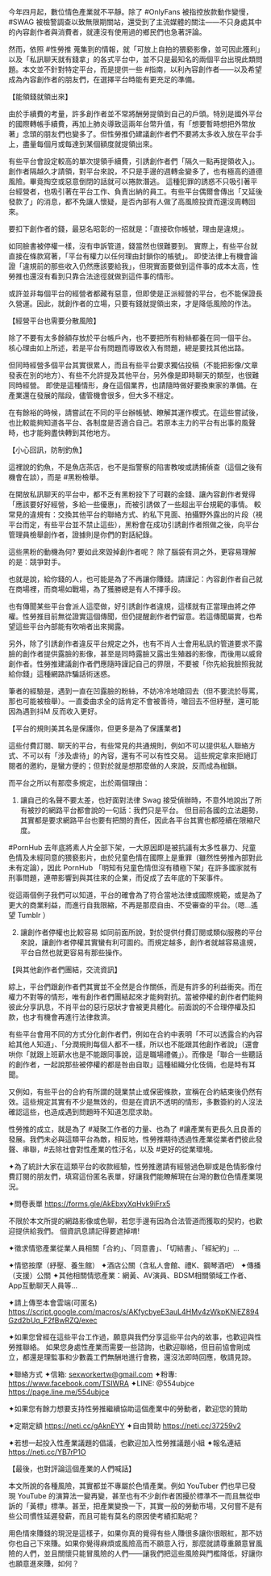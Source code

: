 ---
---
今年四月起，數位情色產業就不平靜。除了 #OnlyFans 被指控放款動作變慢，  #SWAG 被檢警調查以致無限期關站，還受到了主流媒體的關注——不只身處其中的內容創作者與消費者，就連沒有使用過的鄉民們也急著評論。

然而，依照 #性勞推 蒐集到的情報，就「可放上自拍的猥褻影像，並可因此獲利」以及「私訊聊天就有錢拿」的各式平台中，並不只是最知名的兩個平台出現此類問題。本文並不針對特定平台，而是提供一些 #指南，以利內容創作者——以及希望成為內容創作者的朋友們，在選擇平台時能有更充足的準備。

【能領錢就領出來】

由於手續費的考量，許多創作者並不常將酬勞提領到自己的戶頭。特別是國外平台的國際轉帳手續費，再加上肺炎導致這兩年台幣升值，有「想要暫時想把外幣放著」念頭的朋友們也變多了。但性勞推仍建議創作者們不要將太多收入放在平台手上，盡量每個月或每達到某個額度就提領出來。

有些平台會設定較高的單次提領手續費，引誘創作者們「隔久一點再提領收入」。創作者隔越久才請領，對平台來說，不只是手邊的週轉金變多了，也有極高的道德風險。畢竟掏空或惡意倒閉的話就可以捲款潛逃。
這種犯罪的誘惑不只吸引著平台經營者，也吸引著在平台工作、負責出納的員工。有些平台偶爾會傳出「又延後發款了」的消息，都不免讓人懷疑，是否內部有人做了高風險投資而還沒周轉回來。

要扣下創作者的錢，最惡名昭彰的一招就是：「直接砍你帳號，理由是違規」。

如同臉書被停權一樣，沒有申訴管道，錢當然也很難要到。
實際上，有些平台就直接在條款寫著，「平台有權力以任何理由封鎖你的帳號」。
即使法律上有機會論證「違規前的那些收入仍然應該要給我」，但現實面要做到這件事的成本太高，性勞推也還沒有看到只靠合法途徑就做到這件事的情形。

或許並非每個平台的經營者都藏有惡意，但即使是正派經營的平台，也不能保證長久營運。因此，就創作者的立場，只要有錢就提領出來，才是降低風險的作法。

【經營平台也需要分散風險】

除了不要有太多餘額存放於平台帳戶內，也不要把所有粉絲都養在同一個平台。
核心理由如上所述，若是平台有問題而導致收入有問題，總是要找其他出路。

但同時經營多個平台其實很累人，而且有些平台要求獨佔投稿（不能把影像/文章發表在別的地方）、有些不允許提及其他平台，另外像是即時聊天的類型，也很難同時經營。
即使是這種情形，身在這個業界，也請隨時做好要換東家的準備。在產業還在發展的階段，儘管機會很多，但大多不穩定。

在有餘裕的時候，請嘗試在不同的平台辦帳號、瞭解其運作模式。在這些嘗試後，也比較能夠知道各平台、各制度是否適合自己。若原本主力的平台有出事的風聲時，也才能夠盡快轉到其他地方。

【小心回訊，防制釣魚】

這裡說的釣魚，不是魚店茶店，也不是指警察的陷害教唆或誘捕偵查（這個之後有機會在談），而是 #黑粉檢舉。

在開放私訊聊天的平台中，都不乏有黑粉投下了可觀的金錢、讓內容創作者覺得「應該要好好經營，多給一些優惠」，而被引誘做了一些超出平台規範的事情。
較常見的違規有：交換其他平台的聯絡方式、約私下見面、拍攝野外露出的片段（視平台而定，有些平台並不禁止這些），黑粉會在成功引誘創作者照做之後，向平台管理員檢舉創作者，證據則是你們的對話紀錄。

這些黑粉的動機為何? 要如此來毀掉創作者呢？
除了腦袋有洞之外，更容易理解的是：競爭對手。

也就是說，給你錢的人，也可能是為了不再讓你賺錢。請謹記：內容創作者自己就在商場裡，而商場如戰場，為了獲勝總是有人不擇手段。

也有傳聞某些平台會派人這麼做，好引誘創作者違規，這樣就有正當理由將之停權。性勞推目前無從證實這個傳聞，但仍提醒創作者們留意。若這傳聞屬實，也希望這些平台內部能有吹哨者出來揭露。

另外，除了引誘創作者違反平台規定之外，也有不肖人士會用私訊的管道要求不露臉的創作者提供露臉的影像，甚至是同時露臉又露出生殖器的影像，而後用以威脅創作者。性勞推建議創作者們應隨時謹記自己的界限，不要被「你先給我臉照我就給你錢」這種網路詐騙話術迷惑。

筆者的經驗是，遇到一直在凹露臉的粉絲，不妨冷冷地嗆回去（但不要流於辱罵，那也可能被檢舉）。一直委曲求全的話肯定不會被善待，嗆回去不但紓壓，還可能因為遇到抖M 反而收入更好。

【平台的規則美其名是保護你，但更多是為了保護業者】

這些付費訂閱、聊天的平台，有些常見的共通規則，例如不可以提供私人聯絡方式、不可以有「涉及虐待」的內容，還有不可以有性交易。
這些規定拿來拒絕訂閱者的邀約，是蠻方便的；但對於就是想那麼做的人來說，反而成為枷鎖。

而平台之所以有那麼多規定，出於兩個理由：

1. 讓自己的名聲不要太差，也好面對法律
Swag 接受偵辦時，不意外地說出了所有被抄的網路平台都會說的一句話：我們只是平台。
但目前各國的立法趨勢，其實都是要求網路平台也要有把關的責任，因此各平台其實也都陸續在限縮尺度。

#PornHub 去年底將素人片全部下架，一大原因即是被抗議有太多性暴力、兒童色情及未經同意的猥褻影片，由於兒童色情在國際上是重罪（雖然性勞推內部對此未有定論），因此 PornHub 「明知有兒童色情但沒有積極下架」在許多國家就有刑事問題，連帶影響到與其往來的企業，而促成了去年底的下架事件。

從這兩個例子我們可以知道，平台的確會為了符合當地法律或國際規範，或是為了更大的商業利益，而進行自我限縮，不再是那麼自由、不受審查的平台。（嗯…遙望 Tumblr ）

2. 讓創作者停權也比較容易
如同前面所說，對於提供付費訂閱或類似服務的平台來說，讓創作者停權其實蠻有利可圖的。而規定越多，創作者就越容易違規，平台自然也就更容易有那些操作。

【與其他創作者們團結，交流資訊】

綜上，平台們跟創作者們其實並不全然是合作關係，而是有許多的利益衝突。而在權力不對等的情形，唯有創作者們團結起來才能夠對抗。當被停權的創作者們能夠彼此分享訊息，不肖平台的惡行惡狀才會被更具體化。前面說的不合理停權及扣款，也才有機會再進行法律救濟。

有些平台會用不同的方式分化創作者們，例如在合約中表明「不可以透露合約內容給其他人知道」、「分潤規則每個人都不一樣，所以也不能跟其他創作者說」（還會哄你「就跟上班薪水也是不能跟同事說，這是職場禮儀」）。而像是「聯合一些聽話的創作者，一起說那些被停權的都是咎由自取」這種組織分化伎倆，也是時有耳聞。

又例如，有些平台的合約有所謂的競業禁止或保密條款，宣稱在合約結束後仍然有效。這些規定其實有不少是無效的，但是在資訊不透明的情形，多數簽約的人沒法確認這些，也造成遇到問題時不知道怎麼求助。

性勞推的成立，就是為了 #凝聚工作者的力量、也為了 #讓產業有更長久且良善的發展。我們未必與這類平台為敵，相反地，性勞推期待透過性產業從業者們彼此發聲、串聯，#去除社會對性產業的性汙名，以及 #更好的從業環境。

✦為了統計大家在這類平台的收款經驗，性勞推邀請有經營過色聊或是色情影像付費訂閱的朋友們，填寫這份匿名表單，好讓我們能瞭解現在台灣的數位色情產業現況。

✦問卷表單 https://forms.gle/AkEbxyXqHvk9iFrx5

不限於本文所提的網路影像或色聊，若您手邊有因為合法管道而獲取的契約，也歡迎提供給我們。
個資訊息請記得要遮掉唷!

✦徵求情慾產業從業人員相關「合約」、「同意書」、「切結書」、「經紀約」...

✦情慾按摩（紓壓、養生館）
✦酒店公關（含私人會館、禮K、鋼琴酒吧）
✦傳播（支援）公關
✦其他相關情慾產業：網黃、AV演員、BDSM相關領域工作者、App互動聊天人員等...

✦請上傳至本會雲端(可匿名) 
https://script.google.com/macros/s/AKfycbyeE3auL4HMv4zWkpKNjEZ894Gzd2bUq_F2fBwRZQ/exec

✦如果您曾經在這些平台工作過，願意與我們分享這些平台內的故事，也歡迎與性勞推聯絡。
如果您身處性產業而需要一些諮詢，也歡迎聯絡，但目前協會剛成立，都還是理監事和少數義工們無酬地進行會務，還沒法即時回應，敬請見諒。

✦聯絡方式
✦信箱: sexworkertw@gmail.com
✦粉專: https://www.facebook.com/TSIWRA
✦LINE: @554ubjce  https://page.line.me/554ubjce

✦如果您有餘力想要支持性勞推繼續協助這個產業中的勞動者，歡迎您的贊助

✦定期定額 https://neti.cc/gAknEYY
✦自由贊助 https://neti.cc/37259v2

✦若想一起投入性產業議題的倡議，也歡迎加入性勞推議題小組
✦報名連結 https://neti.cc/YB7rP1O

【最後，也對評論這個產業的人們喊話】

本文所說的各種風險，其實都並不專屬於色情產業。例如 YouTuber 們也早已發現 YouTube 的演算法一變再變，甚至也有不少創作者困擾於標準不一而且無從申訴的「黃標」標準。甚至，把產業變換一下，其實一般的勞動市場，又何嘗不是有些公司慣性延遲發薪，而且可能有莫名的原因使考績扣點呢？

用色情來賺錢的現況是這樣子，如果你真的覺得有些人賺很多讓你很眼紅，那不妨你也自己下來賺。如果你覺得麻煩或風險高而不願意入行，那麼就請尊重願意冒風險的人們，並且關懷只能冒風險的人們——讓我們把這些風險與門檻降低，好讓你也願意進來賺，如何？